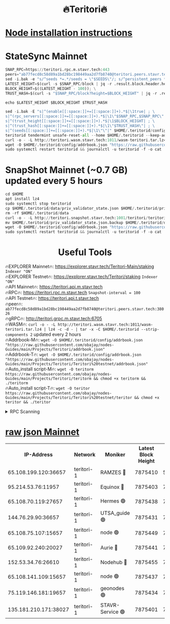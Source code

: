 <h1 align="center"> 🔥Teritori🔥</h1>


[Node installation instructions](https://github.com/obajay/nodes-Guides/tree/main/Projects/Teritori)
=

# StateSync Mainnet
```python
SNAP_RPC=https://teritori.rpc.m.stavr.tech:443
peers="ab77fecd8c58d89a1bd28bc198449aa2d7fb8740@teritori.peers.stavr.tech:38026"
sed -i.bak -e "s/^seeds *=.*/seeds = \"$SEEDS\"/; s/^persistent_peers *=.*/persistent_peers = \"$PEERS\"/" $HOME/.teritorid/config/config.toml
LATEST_HEIGHT=$(curl -s $SNAP_RPC/block | jq -r .result.block.header.height); \
BLOCK_HEIGHT=$((LATEST_HEIGHT - 100)); \
TRUST_HASH=$(curl -s "$SNAP_RPC/block?height=$BLOCK_HEIGHT" | jq -r .result.block_id.hash)

echo $LATEST_HEIGHT $BLOCK_HEIGHT $TRUST_HASH

sed -i.bak -E "s|^(enable[[:space:]]+=[[:space:]]+).*$|\1true| ; \
s|^(rpc_servers[[:space:]]+=[[:space:]]+).*$|\1\"$SNAP_RPC,$SNAP_RPC\"| ; \
s|^(trust_height[[:space:]]+=[[:space:]]+).*$|\1$BLOCK_HEIGHT| ; \
s|^(trust_hash[[:space:]]+=[[:space:]]+).*$|\1\"$TRUST_HASH\"| ; \
s|^(seeds[[:space:]]+=[[:space:]]+).*$|\1\"\"|" $HOME/.teritorid/config/config.toml
teritorid tendermint unsafe-reset-all --home $HOME/.teritorid --keep-addr-book
curl -o - -L http://teritori.wasm.stavr.tech:1011/wasm-teritori.tar.lz4 | lz4 -c -d - | tar -x -C $HOME/.teritorid --strip-components 2
wget -O $HOME/.teritorid/config/addrbook.json "https://raw.githubusercontent.com/obajay/nodes-Guides/main/Projects/Teritori/addrbook.json"
sudo systemctl restart teritorid && journalctl -u teritorid -f -o cat
```

# SnapShot Mainnet (~0.7 GB) updated every 5 hours
```python
cd $HOME
apt install lz4
sudo systemctl stop teritorid
cp $HOME/.teritorid/data/priv_validator_state.json $HOME/.teritorid/priv_validator_state.json.backup
rm -rf $HOME/.teritorid/data
curl -o - -L http://teritori.snapshot.stavr.tech:1001/teritori/teritori-snap.tar.lz4 | lz4 -c -d - | tar -x -C $HOME/.teritorid --strip-components 2
mv $HOME/.teritorid/priv_validator_state.json.backup $HOME/.teritorid/data/priv_validator_state.json
wget -O $HOME/.teritorid/config/addrbook.json "https://raw.githubusercontent.com/obajay/nodes-Guides/main/Projects/Teritori/addrbook.json"
sudo systemctl restart teritorid && journalctl -u teritorid -f -o cat
```
 <h1 align="center"> Useful Tools</h1>

🔥EXPLORER Mainnet🔥:      https://explorer.stavr.tech/Teritori-Main/staking      `Indexer "ON"` \
🔥EXPLORER Testnet🔥:        https://explorer.stavr.tech/Teritori/staking            `Indexer "ON"` \
🔥API Mainnet🔥:                   https://teritori.api.m.stavr.tech \
🔥RPC🔥:                                   https://teritori.rpc.m.stavr.tech                         `Snapshot-interval = 100` \
🔥API Testnet🔥:                     https://teritori.api.t.stavr.tech \
🔥peer🔥:                     `ab77fecd8c58d89a1bd28bc198449aa2d7fb8740@teritori.peers.stavr.tech:38026` \
🔥gRPC🔥:                                http://teritori.grpc.m.stavr.tech:6705 \
🔥WASM🔥: ```curl -o - -L http://teritori.wasm.stavr.tech:1011/wasm-teritori.tar.lz4 | lz4 -c -d - | tar -x -C $HOME/.teritorid --strip-components 2``` updated every 2 hours \
🔥Addrbook-M🔥:    ```wget -O $HOME/.teritorid/config/addrbook.json "https://raw.githubusercontent.com/obajay/nodes-Guides/main/Projects/Teritori/addrbook.json"``` \
🔥Addrbook-T🔥:    ```wget -O $HOME/.teritorid/config/addrbook.json "https://raw.githubusercontent.com/obajay/nodes-Guides/main/Projects/Teritori/Teritori%20testnet/addrbook.json"``` \
🔥Auto_install script-M🔥: ```wget -O teritorm https://raw.githubusercontent.com/obajay/nodes-Guides/main/Projects/Teritori/teritorm && chmod +x teritorm && ./teritorm``` \
🔥Auto_install script-T🔥: ```wget -O teritor https://raw.githubusercontent.com/obajay/nodes-Guides/main/Projects/Teritori/Teritori%20testnet/teritor && chmod +x teritor && ./teritor```

<details>
<summary>RPC Scanning</summary>

<h2 align="center"> We scan nodes in real time every 4 hours. And we provide the final result of RPC endpoints.
We cannot influence the operation of these nodes in any way. </h2>


```python
If Voting Power is higher than 0 --> then the Node is a validator of the network and may be subject to attack and be a potential threat to the chain.
```
```python
We marked such validators with a red symbol
```

</details>

[raw json Mainnet](https://rpc-check.teritorim.stavr.tech/teritorim/rpc-teritorim-result.json)
=



<table><tr><th>IP-Address</th><th>Network</th><th>Moniker</th><th>Latest Block Height</th><th>Earliest Block Height</th><th>Catching Up</th><th>Tx Index</th><th>Voting Power</th><th>Scan Time</th></tr><tr><td>65.108.199.120:36657</td><td>teritori-1</td><td>RAMZES 🔴</td><td>7875410</td><td>5996001</td><td>False</td><td>on</td><td>787913</td><td>2024-03-15T10:04:54.073387631UTC</td></tr><tr><td>95.214.53.76:11957</td><td>teritori-1</td><td>Equinox 🔴</td><td>7875403</td><td>7203180</td><td>False</td><td>on</td><td>1534921</td><td>2024-03-15T10:04:11.123101575UTC</td></tr><tr><td>65.108.70.119:27657</td><td>teritori-1</td><td>Hermes 🟢</td><td>7875438</td><td>7203180</td><td>False</td><td>on</td><td>0</td><td>2024-03-15T10:07:35.634441852UTC</td></tr><tr><td>144.76.29.90:36657</td><td>teritori-1</td><td>UTSA_guide 🟢</td><td>7875431</td><td>7208001</td><td>False</td><td>on</td><td>0</td><td>2024-03-15T10:06:54.700845865UTC</td></tr><tr><td>65.108.75.107:15657</td><td>teritori-1</td><td>node 🟢</td><td>7875449</td><td>7358868</td><td>False</td><td>on</td><td>0</td><td>2024-03-15T10:08:43.011650234UTC</td></tr><tr><td>65.109.92.240:20027</td><td>teritori-1</td><td>Aurie 🔴</td><td>7875441</td><td>7568001</td><td>False</td><td>on</td><td>119310</td><td>2024-03-15T10:07:54.462765817UTC</td></tr><tr><td>152.53.34.76:26610</td><td>teritori-1</td><td>Nodehub 🔴</td><td>7875455</td><td>7580883</td><td>False</td><td>on</td><td>65696</td><td>2024-03-15T10:09:14.929135873UTC</td></tr><tr><td>65.108.141.109:15657</td><td>teritori-1</td><td>node 🟢</td><td>7875437</td><td>7714496</td><td>False</td><td>on</td><td>0</td><td>2024-03-15T10:07:28.467093724UTC</td></tr><tr><td>75.119.146.181:19657</td><td>teritori-1</td><td>geonodes 🟢</td><td>7875434</td><td>7747478</td><td>False</td><td>on</td><td>0</td><td>2024-03-15T10:07:15.697426700UTC</td></tr><tr><td>135.181.210.171:38027</td><td>teritori-1</td><td>STAVR-Service 🟢</td><td>7875401</td><td>7873001</td><td>False</td><td>on</td><td>0</td><td>2024-03-15T10:04:02.592029950UTC</td></tr></table>
